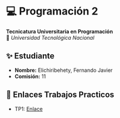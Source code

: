 # 💻 Programación 2  
**Tecnicatura Universitaria en Programación**  
📍 *Universidad Tecnológica Nacional*  

## ✨ Estudiante  
- **Nombre:** Elichiribehety, Fernando Javier  
- **Comisión:** 11   

## 📂 Enlaces Trabajos Practicos
- TP1: [Enlace](file:///C:/Users/Usuario/Desktop/TUP/P2/TP%20hechos/Trabajo%20Pr%C3%A1ctico%201%20Introducci%C3%B3n%20a%20Java.pdf)
